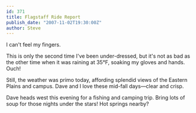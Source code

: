 ```yaml
---
id: 371
title: Flagstaff Ride Report
publish_date: "2007-11-02T19:30:00Z"
author: Steve
---
```

I can't feel my fingers.

This is only the second time I've been under-dressed, but it's not as bad as the other time when it was raining at 35°F, soaking my gloves and hands. Ouch!

Still, the weather was primo today, affording splendid views of the Eastern Plains and campus. Dave and I love these mid-fall days—clear and crisp.

Dave heads west this evening for a fishing and camping trip. Bring lots of soup for those nights under the stars! Hot springs nearby?
